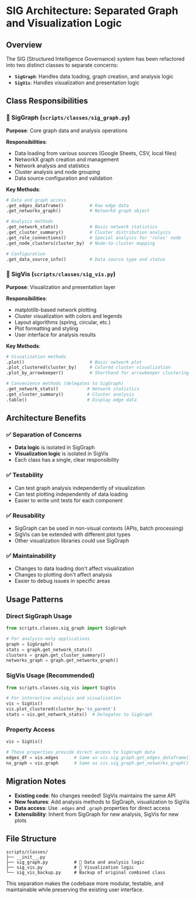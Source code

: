 # SIG Architecture: Separated Graph and Visualization Logic

## Overview

The SIG (Structured Intelligence Governance) system has been refactored into two distinct classes to separate concerns:

- **`SigGraph`**: Handles data loading, graph creation, and analysis logic
- **`SigVis`**: Handles visualization and presentation logic

## Class Responsibilities

### 🔧 SigGraph (`scripts/classes/sig_graph.py`)

**Purpose**: Core graph data and analysis operations

**Responsibilities**:
- Data loading from various sources (Google Sheets, CSV, local files)
- NetworkX graph creation and management
- Network analysis and statistics
- Cluster analysis and node grouping
- Data source configuration and validation

**Key Methods**:
```python
# Data and graph access
.get_edges_dataframe()          # Raw edge data
.get_networkx_graph()           # NetworkX graph object

# Analysis methods
.get_network_stats()            # Basic network statistics
.get_cluster_summary()          # Cluster distribution analysis
.get_role_connections()         # Special analysis for 'roles' node
.get_node_clusters(cluster_by)  # Node-to-cluster mapping

# Configuration
.get_data_source_info()         # Data source type and status
```

### 🎨 SigVis (`scripts/classes/sig_vis.py`)

**Purpose**: Visualization and presentation layer

**Responsibilities**:
- matplotlib-based network plotting
- Cluster visualization with colors and legends
- Layout algorithms (spring, circular, etc.)
- Plot formatting and styling
- User interface for analysis results

**Key Methods**:
```python
# Visualization methods
.plot()                         # Basic network plot
.plot_clustered(cluster_by)     # Colored cluster visualization
.plot_by_arrowkeeper()          # Shorthand for arrowkeeper clustering

# Convenience methods (delegates to SigGraph)
.get_network_stats()           # Network statistics
.get_cluster_summary()         # Cluster analysis
.table()                       # Display edge data
```

## Architecture Benefits

### ✅ **Separation of Concerns**
- **Data logic** is isolated in SigGraph
- **Visualization logic** is isolated in SigVis
- Each class has a single, clear responsibility

### ✅ **Testability**
- Can test graph analysis independently of visualization
- Can test plotting independently of data loading
- Easier to write unit tests for each component

### ✅ **Reusability**
- SigGraph can be used in non-visual contexts (APIs, batch processing)
- SigVis can be extended with different plot types
- Other visualization libraries could use SigGraph

### ✅ **Maintainability**
- Changes to data loading don't affect visualization
- Changes to plotting don't affect analysis
- Easier to debug issues in specific areas

## Usage Patterns

### Direct SigGraph Usage
```python
from scripts.classes.sig_graph import SigGraph

# For analysis-only applications
graph = SigGraph()
stats = graph.get_network_stats()
clusters = graph.get_cluster_summary()
networkx_graph = graph.get_networkx_graph()
```

### SigVis Usage (Recommended)
```python
from scripts.classes.sig_vis import SigVis

# For interactive analysis and visualization
vis = SigVis()
vis.plot_clustered(cluster_by='to_parent')
stats = vis.get_network_stats()  # Delegates to SigGraph
```

### Property Access
```python
vis = SigVis()

# These properties provide direct access to SigGraph data
edges_df = vis.edges      # Same as vis.sig_graph.get_edges_dataframe()
nx_graph = vis.graph      # Same as vis.sig_graph.get_networkx_graph()
```

## Migration Notes

- **Existing code**: No changes needed! SigVis maintains the same API
- **New features**: Add analysis methods to SigGraph, visualization to SigVis
- **Data access**: Use `.edges` and `.graph` properties for direct access
- **Extensibility**: Inherit from SigGraph for new analysis, SigVis for new plots

## File Structure

```
scripts/classes/
├── __init__.py
├── sig_graph.py          # 🔧 Data and analysis logic
├── sig_vis.py            # 🎨 Visualization logic  
└── sig_vis_backup.py     # Backup of original combined class
```

This separation makes the codebase more modular, testable, and maintainable while preserving the existing user interface.